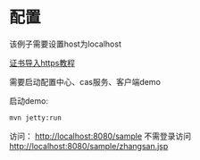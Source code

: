 # 配置

该例子需要设置host为localhost

[证书导入https教程](http://blog.csdn.net/u010475041/article/details/77931867)

需要启动配置中心、cas服务、客户端demo

启动demo:
```cmd
mvn jetty:run
```

访问：
[http://localhost:8080/sample](http://localhost:8080/sample)
不需登录访问
[http://localhost:8080/sample/zhangsan.jsp](http://localhost:8080/sample/zhangsan.jsp)